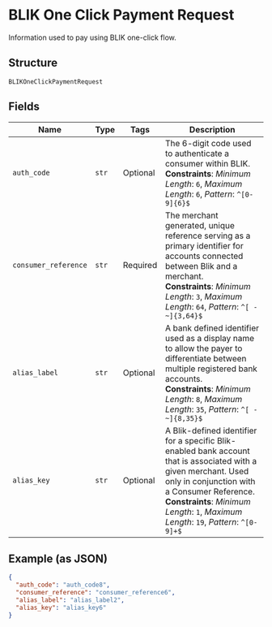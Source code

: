 
# BLIK One Click Payment Request

Information used to pay using BLIK one-click flow.

## Structure

`BLIKOneClickPaymentRequest`

## Fields

| Name | Type | Tags | Description |
|  --- | --- | --- | --- |
| `auth_code` | `str` | Optional | The 6-digit code used to authenticate a consumer within BLIK.<br>**Constraints**: *Minimum Length*: `6`, *Maximum Length*: `6`, *Pattern*: `^[0-9]{6}$` |
| `consumer_reference` | `str` | Required | The merchant generated, unique reference serving as a primary identifier for accounts connected between Blik and a merchant.<br>**Constraints**: *Minimum Length*: `3`, *Maximum Length*: `64`, *Pattern*: `^[ -~]{3,64}$` |
| `alias_label` | `str` | Optional | A bank defined identifier used as a display name to allow the payer to differentiate between multiple registered bank accounts.<br>**Constraints**: *Minimum Length*: `8`, *Maximum Length*: `35`, *Pattern*: `^[ -~]{8,35}$` |
| `alias_key` | `str` | Optional | A Blik-defined identifier for a specific Blik-enabled bank account that is associated with a given merchant. Used only in conjunction with a Consumer Reference.<br>**Constraints**: *Minimum Length*: `1`, *Maximum Length*: `19`, *Pattern*: `^[0-9]+$` |

## Example (as JSON)

```json
{
  "auth_code": "auth_code8",
  "consumer_reference": "consumer_reference6",
  "alias_label": "alias_label2",
  "alias_key": "alias_key6"
}
```

